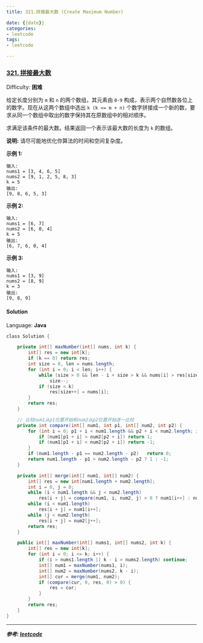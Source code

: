```yaml
---
title: 321.拼接最大数 (Create Maximum Number)

date: {{date}}
categories:
- leetcode
tags:
- leetcode

---
```

### [321\. 拼接最大数](https://leetcode-cn.com/problems/create-maximum-number/)

Difficulty: **困难**


给定长度分别为 `m` 和 `n` 的两个数组，其元素由 `0-9` 构成，表示两个自然数各位上的数字。现在从这两个数组中选出 `k (k <= m + n)` 个数字拼接成一个新的数，要求从同一个数组中取出的数字保持其在原数组中的相对顺序。

求满足该条件的最大数。结果返回一个表示该最大数的长度为 `k` 的数组。

**说明:** 请尽可能地优化你算法的时间和空间复杂度。

**示例 1:**

```
输入:
nums1 = [3, 4, 6, 5]
nums2 = [9, 1, 2, 5, 8, 3]
k = 5
输出:
[9, 8, 6, 5, 3]
```

**示例 2:**

```
输入:
nums1 = [6, 7]
nums2 = [6, 0, 4]
k = 5
输出:
[6, 7, 6, 0, 4]
```

**示例 3:**

```
输入:
nums1 = [3, 9]
nums2 = [8, 9]
k = 3
输出:
[9, 8, 9]
```


#### Solution

Language: **Java**

```java
​class Solution {

    private int[] maxNumber(int[] nums, int k) {
        int[] res = new int[k];
        if (k == 0) return res;
        int size = 0, len = nums.length;
        for (int i = 0; i < len; i++) {
            while (size > 0 && len - i + size > k && nums[i] > res[size - 1])
                size--;
            if (size < k)
                res[size++] = nums[i];
        }
        return res;
    }

    // 比较num1从p1位置开始和num2从p2位置开始逐一比较
    private int compare(int[] num1, int p1, int[] num2, int p2) {
        for (int i = 0; p1 + i < num1.length && p2 + i < num2.length; i++) {
            if (num1[p1 + i] > num2[p2 + i]) return 1;
            if (num1[p1 + i] < num2[p2 + i]) return -1;
        }
        if (num1.length - p1 == num2.length - p2)   return 0;
        return num1.length - p1 > num2.length - p2 ? 1 : -1;
    }

    private int[] merge(int[] num1, int[] num2) {
        int[] res = new int[num1.length + num2.length];
        int i = 0, j = 0;
        while (i < num1.length && j < num2.length)
            res[i + j] = compare(num1, i, num2, j) > 0 ? num1[i++] : num2[j++];
        while (i < num1.length)
            res[i + j] = num1[i++];
        while (j < num2.length)
            res[i + j] = num2[j++];
        return res;
    }

    public int[] maxNumber(int[] nums1, int[] nums2, int k) {
        int[] res = new int[k];
        for (int i = 0; i <= k; i++) {
            if (i > nums1.length || k - i > nums2.length) continue;
            int[] num1 = maxNumber(nums1, i);
            int[] num2 = maxNumber(nums2, k - i);
            int[] cur = merge(num1, num2);
            if (compare(cur, 0, res, 0) > 0) {
                res = cur;
            }
        }
        return res;
    }
}
```

---
***参考:
[leetcode](https://leetcode-cn.com/problems/create-maximum-number/submissions/)***
